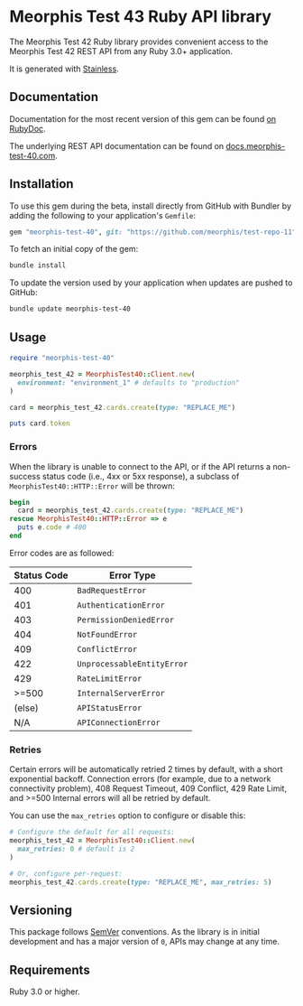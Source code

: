 # Meorphis Test 43 Ruby API library

The Meorphis Test 42 Ruby library provides convenient access to the Meorphis Test 42 REST API from any Ruby 3.0+
application.

It is generated with [Stainless](https://www.stainlessapi.com/).

## Documentation

Documentation for the most recent version of this gem can be found [on RubyDoc](https://rubydoc.info/github/meorphis/test-repo-11).

The underlying REST API documentation can be found on [docs.meorphis-test-40.com](https://docs.meorphis-test-40.com).

## Installation

To use this gem during the beta, install directly from GitHub with Bundler by
adding the following to your application's `Gemfile`:

```ruby
gem "meorphis-test-40", git: "https://github.com/meorphis/test-repo-11", branch: "main"
```

To fetch an initial copy of the gem:

```sh
bundle install
```

To update the version used by your application when updates are pushed to
GitHub:

```sh
bundle update meorphis-test-40
```

## Usage

```ruby
require "meorphis-test-40"

meorphis_test_42 = MeorphisTest40::Client.new(
  environment: "environment_1" # defaults to "production"
)

card = meorphis_test_42.cards.create(type: "REPLACE_ME")

puts card.token
```

### Errors

When the library is unable to connect to the API, or if the API returns a
non-success status code (i.e., 4xx or 5xx response), a subclass of
`MeorphisTest40::HTTP::Error` will be thrown:

```ruby
begin
  card = meorphis_test_42.cards.create(type: "REPLACE_ME")
rescue MeorphisTest40::HTTP::Error => e
  puts e.code # 400
end
```

Error codes are as followed:

| Status Code | Error Type                 |
| ----------- | -------------------------- |
| 400         | `BadRequestError`          |
| 401         | `AuthenticationError`      |
| 403         | `PermissionDeniedError`    |
| 404         | `NotFoundError`            |
| 409         | `ConflictError`            |
| 422         | `UnprocessableEntityError` |
| 429         | `RateLimitError`           |
| >=500       | `InternalServerError`      |
| (else)      | `APIStatusError`           |
| N/A         | `APIConnectionError`       |

### Retries

Certain errors will be automatically retried 2 times by default, with a short
exponential backoff. Connection errors (for example, due to a network
connectivity problem), 408 Request Timeout, 409 Conflict, 429 Rate Limit,
and >=500 Internal errors will all be retried by default.

You can use the `max_retries` option to configure or disable this:

```ruby
# Configure the default for all requests:
meorphis_test_42 = MeorphisTest40::Client.new(
  max_retries: 0 # default is 2
)

# Or, configure per-request:
meorphis_test_42.cards.create(type: "REPLACE_ME", max_retries: 5)
```

## Versioning

This package follows [SemVer](https://semver.org/spec/v2.0.0.html) conventions. As the
library is in initial development and has a major version of `0`, APIs may change
at any time.

## Requirements

Ruby 3.0 or higher.
